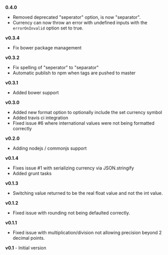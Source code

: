**0.4.0**

* Removed deprecated "seperator" option, is now "separator".
* Currency can now throw an error with undefined inputs with the `errorOnInvalid` option set to true.

**v0.3.4**

* Fix bower package management

**v0.3.2**

* Fix spelling of "seperator" to "separator"
* Automatic publish to npm when tags are pushed to master

**v0.3.1**

* Added bower support

**v0.3.0**

* Added new format option to optionally include the set currency symbol
* Added travis ci integration
* Fixed issue #6 where international values were not being formatted correctly

**v0.2.0**

* Adding nodejs / commonjs support

**v0.1.4**

* Fixes issue #1 with serializing currency via JSON.stringify
* Added grunt tasks

**v0.1.3**

* Switching value returned to be the real float value and not the int value.

**v0.1.2**

* Fixed issue with rounding not being defaulted correctly.

**v0.1.1**

* Fixed issue with multiplication/division not allowing precision beyond 2 decimal points.

**v0.1** - Initial version